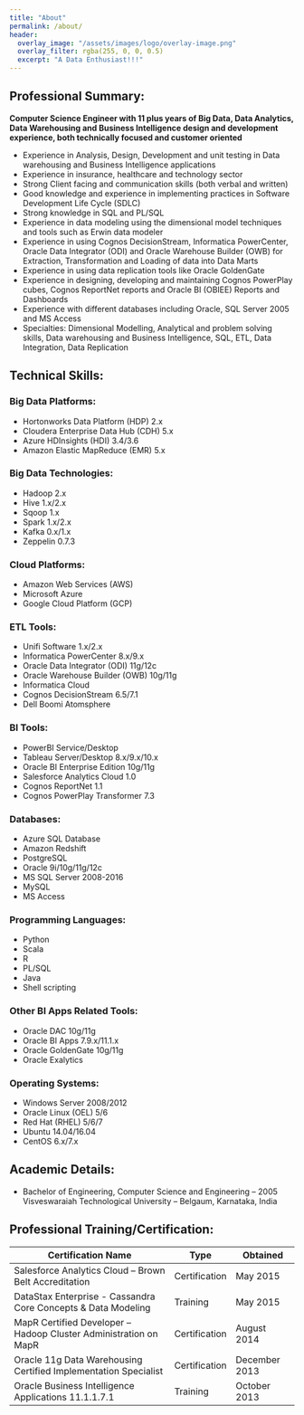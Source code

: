 ```yaml
---
title: "About"
permalink: /about/
header:
  overlay_image: "/assets/images/logo/overlay-image.png"
  overlay_filter: rgba(255, 0, 0, 0.5)
  excerpt: "A Data Enthusiast!!!"
---
```


## Professional Summary:

**Computer Science Engineer with 11 plus years of Big Data, Data Analytics, Data Warehousing and Business
Intelligence design and development experience, both technically focused and customer oriented**

  * Experience in Analysis, Design, Development and unit testing in Data warehousing and Business Intelligence applications
  * Experience in insurance, healthcare and technology sector
  * Strong Client facing and communication skills (both verbal and written)
  * Good knowledge and experience in implementing practices in Software Development Life Cycle (SDLC)
  * Strong knowledge in SQL and PL/SQL
  * Experience in data modeling using the dimensional model techniques and tools such as Erwin data modeler
  * Experience in using Cognos DecisionStream, Informatica PowerCenter, Oracle Data Integrator (ODI) and Oracle Warehouse Builder (OWB) for Extraction, Transformation and Loading of data into Data Marts
  * Experience in using data replication tools like Oracle GoldenGate
  * Experience in designing, developing and maintaining Cognos PowerPlay cubes, Cognos ReportNet reports and Oracle BI (OBIEE) Reports and Dashboards
  * Experience with different databases including Oracle, SQL Server 2005 and MS Access
  * Specialties: Dimensional Modelling, Analytical and problem solving skills, Data warehousing and Business Intelligence, SQL, ETL, Data Integration, Data Replication

## Technical Skills:

### Big Data Platforms:
  * Hortonworks Data Platform (HDP) 2.x
  * Cloudera Enterprise Data Hub (CDH) 5.x
  * Azure HDInsights (HDI) 3.4/3.6
  * Amazon Elastic MapReduce (EMR) 5.x

### Big Data Technologies:
  * Hadoop 2.x
  * Hive 1.x/2.x
  * Sqoop 1.x
  * Spark 1.x/2.x
  * Kafka 0.x/1.x
  * Zeppelin 0.7.3

### Cloud Platforms:
  * Amazon Web Services (AWS)
  * Microsoft Azure
  * Google Cloud Platform (GCP)

### ETL Tools:
  * Unifi Software 1.x/2.x
  * Informatica PowerCenter 8.x/9.x
  * Oracle Data Integrator (ODI) 11g/12c
  * Oracle Warehouse Builder (OWB) 10g/11g
  * Informatica Cloud
  * Cognos DecisionStream 6.5/7.1
  * Dell Boomi Atomsphere

### BI Tools:
  * PowerBI Service/Desktop
  * Tableau Server/Desktop 8.x/9.x/10.x
  * Oracle BI Enterprise Edition 10g/11g
  * Salesforce Analytics Cloud 1.0
  * Cognos ReportNet 1.1
  * Cognos PowerPlay Transformer 7.3

### Databases:
  * Azure SQL Database
  * Amazon Redshift
  * PostgreSQL
  * Oracle 9i/10g/11g/12c
  * MS SQL Server 2008-2016
  * MySQL
  * MS Access

### Programming Languages:
  * Python
  * Scala
  * R
  * PL/SQL
  * Java
  * Shell scripting

### Other BI Apps Related Tools:
  * Oracle DAC 10g/11g
  * Oracle BI Apps 7.9.x/11.1.x
  * Oracle GoldenGate 10g/11g
  * Oracle Exalytics

### Operating Systems:
  * Windows Server 2008/2012
  * Oracle Linux (OEL) 5/6
  * Red Hat (RHEL) 5/6/7
  * Ubuntu 14.04/16.04
  * CentOS 6.x/7.x

## Academic Details:

  * Bachelor of Engineering, Computer Science and Engineering – 2005 Visveswaraiah Technological University – Belgaum, Karnataka, India

## Professional Training/Certification:


| Certification Name | Type | Obtained |
|------------------------------------------------------------------|---------------|---------------|
| Salesforce Analytics Cloud – Brown Belt Accreditation | Certification | May 2015 |
| DataStax Enterprise - Cassandra Core Concepts & Data Modeling | Training | May 2015 |
| MapR Certified Developer – Hadoop Cluster Administration on MapR | Certification | August 2014 |
| Oracle 11g Data Warehousing Certified Implementation Specialist | Certification | December 2013 |
| Oracle Business Intelligence Applications 11.1.1.7.1 | Training | October 2013 |
